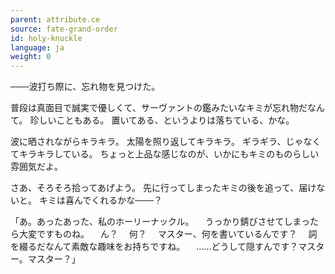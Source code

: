 ```yaml
---
parent: attribute.ce
source: fate-grand-order
id: holy-knuckle
language: ja
weight: 0
---
```



───波打ち際に、忘れ物を見つけた。

普段は真面目で誠実で優しくて、サーヴァントの鑑みたいなキミが忘れ物だなんて。
珍しいこともある。
置いてある、というよりは落ちている、かな。

波に晒されながらキラキラ。
太陽を照り返してキラキラ。
ギラギラ、じゃなくてキラキラしている。
ちょっと上品な感じなのが、いかにもキミのものらしい雰囲気だよ。

さあ、そろそろ拾ってあげよう。
先に行ってしまったキミの後を追って、届けないと。
キミは喜んでくれるかな───？

「あ。あったあった、私のホーリーナックル。
　うっかり錆びさせてしまったら大変ですものね。
　ん？
　何？
　マスター、何を書いているんです？
　詞を綴るだなんて素敵な趣味をお持ちですね。
　……どうして隠すんです？マスター。マスター？」
